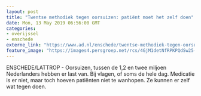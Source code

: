 ```yaml
---
layout: post
title: "Twentse methodiek tegen oorsuizen: patiënt moet het zelf doen"
date: Mon, 13 May 2019 06:56:00 GMT
categories: 
- overijssel 
- enschede 
externe_link: "https://www.ad.nl/enschede/twentse-methodiek-tegen-oorsuizen-patient-moet-het-zelf-doen~a9e1045e/"
feature_image: "https://images4.persgroep.net/rcs/4GjM1detNfRPKPQdSw25-M2YrBU/diocontent/148199543/_fitwidth/400/?appId=21791a8992982cd8da851550a453bd7f&quality=0.7"
---
```


ENSCHEDE/LATTROP - Oorsuizen, tussen de 1,2 en twee miljoen Nederlanders hebben er last van. Bij vlagen, of soms de hele dag. Medicatie is er niet, maar toch hoeven patiënten niet te wanhopen. Ze kunnen er zelf wat tegen doen.
